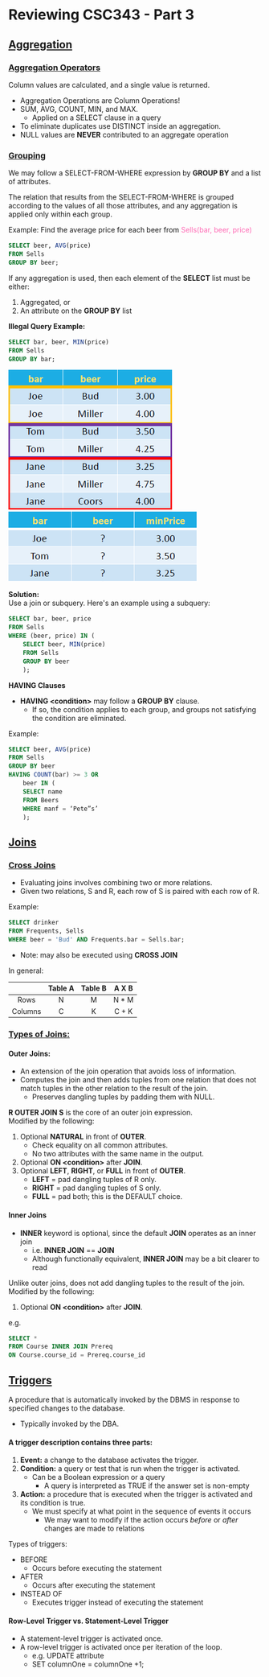 # Reviewing CSC343 - Part 3

## <u>**Aggregation**</u>

### **<u>Aggregation Operators</u>**
Column values are calculated, and a single value is returned.
* Aggregation Operations are
Column Operations!
* SUM, AVG, COUNT, MIN, and MAX.
  * Applied on a SELECT clause in a query
* To eliminate duplicates use DISTINCT inside an aggregation.
* NULL values are **NEVER** contributed to an aggregate operation


### **<u>Grouping</u>**

We may follow a SELECT-FROM-WHERE expression by **GROUP BY** and a list
of attributes.

The relation that results from the SELECT-FROM-WHERE is grouped
according to the values of all those attributes, and any aggregation is
applied only within each group.

Example: Find the average price for each beer from <d1 style="color:hotpink;">Sells(bar, beer, price)</d1>
```SQL
SELECT beer, AVG(price)
FROM Sells
GROUP BY beer;
```

If any aggregation is used, then each element of the **SELECT** list must be either:
1. Aggregated, or
2. An attribute on the **GROUP BY** list

**Illegal Query Example:**
```SQL
SELECT bar, beer, MIN(price)
FROM Sells
GROUP BY bar;
```
<img src="../Images/Day3/Sells_Aggregation.png"/>
<img src="../Images/Day3/Sells_Aggregation_Result.png"/>

**Solution:**  
Use a join or subquery. Here's an example using a subquery:
```SQL
SELECT bar, beer, price
FROM Sells
WHERE (beer, price) IN (
    SELECT beer, MIN(price) 
    FROM Sells
    GROUP BY beer
    );
```


**HAVING Clauses**  

* **HAVING \<condition\>** may follow a **GROUP BY** clause.
  * If so, the condition applies to each group, and groups not satisfying the
condition are eliminated.

Example:
```SQL
SELECT beer, AVG(price)
FROM Sells
GROUP BY beer
HAVING COUNT(bar) >= 3 OR
    beer IN (
    SELECT name
    FROM Beers
    WHERE manf = ‘Pete”s’
    );
```

## **<u>Joins</u>**

### **<u>Cross Joins</u>**
* Evaluating joins involves combining two or more relations.
* Given two relations, S and R, each row of S is paired with each row of R.

Example:
```SQL
SELECT drinker
FROM Frequents, Sells
WHERE beer = 'Bud' AND Frequents.bar = Sells.bar;
```
* Note: may also be executed using **CROSS JOIN**

In general:

||Table A|Table B|A X B|
|:-:|:-:|:-:|:-:|
|Rows|N|M|N * M|
|Columns|C|K|C + K|

### **<u>Types of Joins:</u>**

#### **Outer Joins:**
* An extension of the join operation that avoids loss of information.
* Computes the join and then adds tuples from one relation that does not match tuples in the other relation to the result of the join.
  * Preserves dangling tuples by padding them with NULL.

**R OUTER JOIN S** is the core of an outer join expression.  
Modified by the following:
1. Optional **NATURAL** in front of **OUTER**.
   * Check equality on all common attributes.
   * No two attributes with the same name in the output.
2. Optional **ON \<condition\>** after **JOIN**.
3. Optional **LEFT**, **RIGHT**, or **FULL** in front of **OUTER**.
   * **LEFT** = pad dangling tuples of R only.
   * **RIGHT** = pad dangling tuples of S only.
   * **FULL** = pad both; this is the DEFAULT choice.

#### **Inner Joins**
* **INNER** keyword is optional, since the default **JOIN** operates as an inner join
  * i.e. **INNER JOIN** == **JOIN**
  * Although functionally equivalent, **INNER JOIN** may be a bit clearer to read

Unlike outer joins, does not add dangling tuples to the result of the join.  
Modified by the following:
1. Optional **ON \<condition\>** after **JOIN**.

e.g.
```SQL
SELECT *
FROM Course INNER JOIN Prereq 
ON Course.course_id = Prereq.course_id
```

## **<u>Triggers</u>**

A procedure that is automatically invoked by the DBMS in response to specified changes to the database.
* Typically invoked by the DBA.

#### **A trigger description contains three parts:**
1. **Event:** a change to the database activates the trigger.
2. **Condition:** a query or test that is run when the trigger is activated.
   * Can be a Boolean expression or a query
     * A query is interpreted as TRUE if the answer set is non-empty  
3. **Action:** a procedure that is executed when the trigger is activated and its condition is true.
   * We must specify at what point in the sequence of events it occurs
     * We may want to modify if the action occurs *before* or *after* changes are made to relations

Types of triggers:
* BEFORE
  * Occurs before executing the statement
* AFTER
  * Occurs after executing the statement
* INSTEAD OF
  * Executes trigger instead of executing the statement

#### **Row-Level Trigger vs. Statement-Level Trigger**
* A statement-level trigger is activated once.
* A row-level trigger is activated once per iteration of the loop.
  * e.g. UPDATE attribute
  * SET columnOne = columnOne +1;